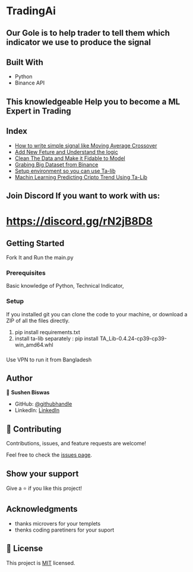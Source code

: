 # TradingAi

## Our Gole is to help trader to tell them which indicator we use to produce the signal

## Built With

- Python
- Binance API

## This knowledgeable Help you to become a ML Expert in Trading

## Index

- [How to write simple signal like Moving Average Crossover](https://www.youtube.com/live/ps446KNJjac?feature=share)
- [Add New Feture and Understand the logic](https://www.youtube.com/live/42sAOeAPajg?feature=share)
- [Clean The Data and Make it Fidable to Model](https://www.youtube.com/live/Av-HYvwkFJg?feature=share)
- [Grabing Big Dataset from Binance](https://www.youtube.com/live/Plkx91LDasg?feature=share)
- [Setup environment so you can use Ta-lib](https://www.youtube.com/live/rTIVAECJAnU?feature=share)
- [Machin Learning Predicting Cripto Trend Using Ta-Lib](https://www.youtube.com/live/Al4g8whYsNw?feature=share)

## Join Discord If you want to work with us: 
# https://discord.gg/rN2jB8D8

## Getting Started
Fork It and Run the main.py

### Prerequisites
Basic knowledge of Python, Technical Indicator,  

### Setup
If you installed git you can clone the code to your machine, or download a ZIP of all the files directly.

1. pip install requirements.txt
2. install ta-lib separately : pip install TA_Lib-0.4.24-cp39-cp39-win_amd64.whl

###
Use VPN to run it from Bangladesh

## Author

👤 **Sushen Biswas**

- GitHub: [@githubhandle](https://github.com/sushen)
- LinkedIn: [LinkedIn](https://www.linkedin.com/in/sushen-biswas-67672572/)


## 🤝 Contributing

Contributions, issues, and feature requests are welcome!

Feel free to check the [issues page](../../issues/).

## Show your support

Give a ⭐️ if you like this project!

## Acknowledgments

- thanks microvers for your templets
- thenks coding paretiners for your suport


## 📝 License

This project is [MIT](./LICENSE) licensed.
